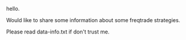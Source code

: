 

hello.

Would like to share some information about some freqtrade strategies.


Please read data-info.txt if don't trust me.
